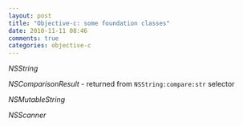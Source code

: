 ```yaml
---
layout: post
title: "Objective-c: some foundation classes"
date: 2010-11-11 08:46
comments: true
categories: objective-c 
---
```


*NSString*


*NSComparisonResult* - returned from ``NSString:compare:str`` selector


*NSMutableString*


*NSScanner*

